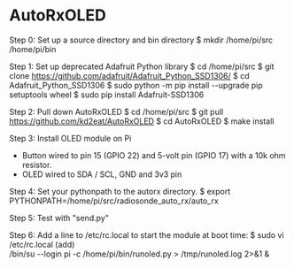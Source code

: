 # AutoRxOLED

Step 0: Set up a source directory and bin directory
   $ mkdir /home/pi/src /home/pi/bin

Step 1: Set up deprecated Adafruit Python library
   $ cd /home/pi/src
   $ git clone https://github.com/adafruit/Adafruit_Python_SSD1306/
   $ cd Adafruit_Python_SSD1306
   $ sudo python -m pip install --upgrade pip setuptools wheel
   $ sudo pip install Adafruit-SSD1306


Step 2: Pull down AutoRxOLED
   $ cd /home/pi/src
   $ git pull https://github.com/kd2eat/AutoRxOLED
   $ cd AutoRxOLED
   $ make install

Step 3: Install OLED module on Pi
   - Button wired to pin 15 (GPIO 22) and 5-volt pin (GPIO 17) with a 10k ohm resistor.
   - OLED wired to SDA / SCL, GND and 3v3 pin

Step 4: Set your pythonpath to the autorx directory.
   $ export PYTHONPATH=/home/pi/src/radiosonde_auto_rx/auto_rx

Step 5: Test with "send.py"

Step 6: Add a line to /etc/rc.local to start the module at boot time:
   $ sudo vi /etc/rc.local
	(add)  
        /bin/su --login pi -c /home/pi/bin/runoled.py > /tmp/runoled.log 2>&1 &

